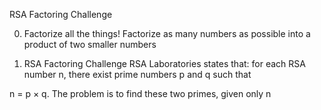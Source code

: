 RSA Factoring Challenge

0. Factorize all the things!
Factorize as many numbers as possible into a product of two smaller numbers

1. RSA Factoring Challenge
RSA Laboratories states that: for each RSA number n, there exist prime numbers p and q such that

n = p × q. The problem is to find these two primes, given only n
